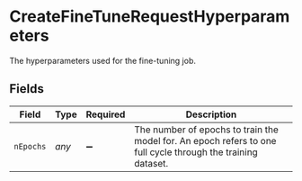 # CreateFineTuneRequestHyperparameters

The hyperparameters used for the fine-tuning job.


## Fields

| Field                                                                                                         | Type                                                                                                          | Required                                                                                                      | Description                                                                                                   |
| ------------------------------------------------------------------------------------------------------------- | ------------------------------------------------------------------------------------------------------------- | ------------------------------------------------------------------------------------------------------------- | ------------------------------------------------------------------------------------------------------------- |
| `nEpochs`                                                                                                     | *any*                                                                                                         | :heavy_minus_sign:                                                                                            | The number of epochs to train the model for. An epoch refers to one<br/>full cycle through the training dataset.<br/> |